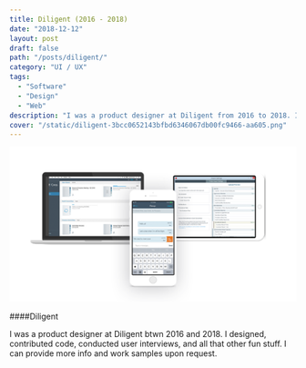 ```yaml
---
title: Diligent (2016 - 2018)
date: "2018-12-12"
layout: post
draft: false
path: "/posts/diligent/"
category: "UI / UX"
tags:
  - "Software"
  - "Design"
  - "Web"
description: "I was a product designer at Diligent from 2016 to 2018. I designed and sometimes contributed code to software that facilitates board meetings."
cover: "/static/diligent-3bcc0652143bfbd6346067db00fc9466-aa605.png"
---
```

![Diligent](./diligent.png)

####Diligent

I was a product designer at Diligent btwn 2016 and 2018. I designed, contributed code, conducted user interviews, and all that other fun stuff.  I can provide more info and work samples upon request. 
